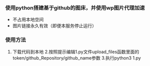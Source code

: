 ### 使用python搭建基于github的图床，并使用wp图片代理加速

- 不占用本地空间
- 图片链接永久有效（即便本服务停止运行）
### 使用方法
1. 下载代码到本地
2.按照提示编辑1.py文件upload_files函数里面的token/github_Repository/github_name参数
3.执行python3 1.py

